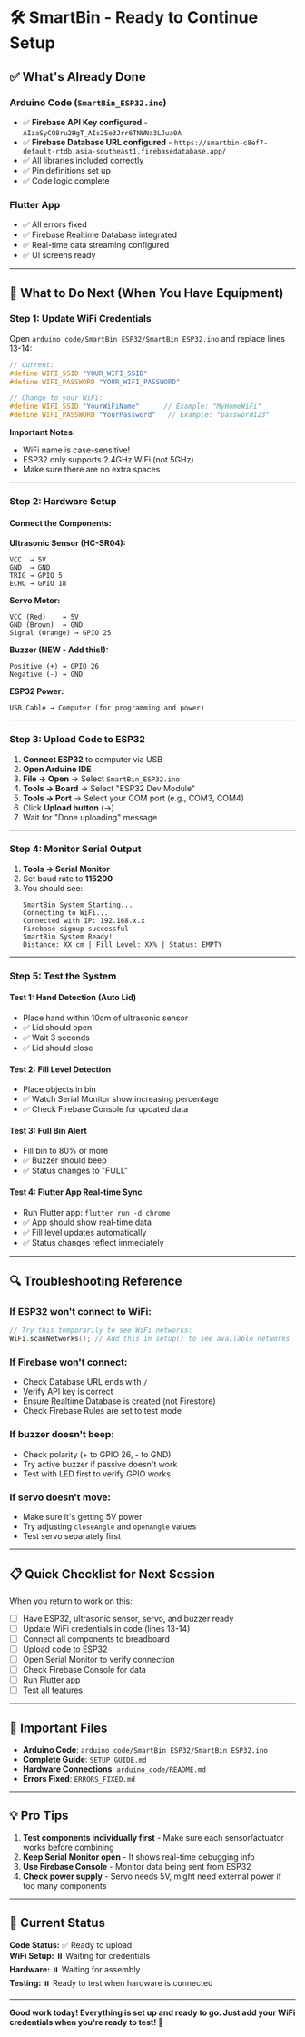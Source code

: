 # 🛠️ SmartBin - Ready to Continue Setup

## ✅ What's Already Done

### Arduino Code (`SmartBin_ESP32.ino`)
- ✅ **Firebase API Key configured** - `AIzaSyCO8ru2HgT_AIs25e3Jrr6TNWNa3LJua0A`
- ✅ **Firebase Database URL configured** - `https://smartbin-c8ef7-default-rtdb.asia-southeast1.firebasedatabase.app/`
- ✅ All libraries included correctly
- ✅ Pin definitions set up
- ✅ Code logic complete

### Flutter App
- ✅ All errors fixed
- ✅ Firebase Realtime Database integrated
- ✅ Real-time data streaming configured
- ✅ UI screens ready

---

## 📝 What to Do Next (When You Have Equipment)

### Step 1: Update WiFi Credentials

Open `arduino_code/SmartBin_ESP32/SmartBin_ESP32.ino` and replace lines 13-14:

```cpp
// Current:
#define WIFI_SSID "YOUR_WIFI_SSID"
#define WIFI_PASSWORD "YOUR_WIFI_PASSWORD"

// Change to your WiFi:
#define WIFI_SSID "YourWiFiName"      // Example: "MyHomeWiFi"
#define WIFI_PASSWORD "YourPassword"   // Example: "password123"
```

**Important Notes:**
- WiFi name is case-sensitive!
- ESP32 only supports 2.4GHz WiFi (not 5GHz)
- Make sure there are no extra spaces

---

### Step 2: Hardware Setup

#### Connect the Components:

**Ultrasonic Sensor (HC-SR04):**
```
VCC  → 5V
GND  → GND
TRIG → GPIO 5
ECHO → GPIO 18
```

**Servo Motor:**
```
VCC (Red)    → 5V
GND (Brown)  → GND
Signal (Orange) → GPIO 25
```

**Buzzer (NEW - Add this!):**
```
Positive (+) → GPIO 26
Negative (-) → GND
```

**ESP32 Power:**
```
USB Cable → Computer (for programming and power)
```

---

### Step 3: Upload Code to ESP32

1. **Connect ESP32** to computer via USB
2. **Open Arduino IDE**
3. **File → Open** → Select `SmartBin_ESP32.ino`
4. **Tools → Board** → Select "ESP32 Dev Module"
5. **Tools → Port** → Select your COM port (e.g., COM3, COM4)
6. Click **Upload button** (→)
7. Wait for "Done uploading" message

---

### Step 4: Monitor Serial Output

1. **Tools → Serial Monitor**
2. Set baud rate to **115200**
3. You should see:
   ```
   SmartBin System Starting...
   Connecting to WiFi...
   Connected with IP: 192.168.x.x
   Firebase signup successful
   SmartBin System Ready!
   Distance: XX cm | Fill Level: XX% | Status: EMPTY
   ```

---

### Step 5: Test the System

#### Test 1: Hand Detection (Auto Lid)
- Place hand within 10cm of ultrasonic sensor
- ✅ Lid should open
- ✅ Wait 3 seconds
- ✅ Lid should close

#### Test 2: Fill Level Detection
- Place objects in bin
- ✅ Watch Serial Monitor show increasing percentage
- ✅ Check Firebase Console for updated data

#### Test 3: Full Bin Alert
- Fill bin to 80% or more
- ✅ Buzzer should beep
- ✅ Status changes to "FULL"

#### Test 4: Flutter App Real-time Sync
- Run Flutter app: `flutter run -d chrome`
- ✅ App should show real-time data
- ✅ Fill level updates automatically
- ✅ Status changes reflect immediately

---

## 🔍 Troubleshooting Reference

### If ESP32 won't connect to WiFi:
```cpp
// Try this temporarily to see WiFi networks:
WiFi.scanNetworks(); // Add this in setup() to see available networks
```

### If Firebase won't connect:
- Check Database URL ends with `/`
- Verify API key is correct
- Ensure Realtime Database is created (not Firestore)
- Check Firebase Rules are set to test mode

### If buzzer doesn't beep:
- Check polarity (+ to GPIO 26, - to GND)
- Try active buzzer if passive doesn't work
- Test with LED first to verify GPIO works

### If servo doesn't move:
- Make sure it's getting 5V power
- Try adjusting `closeAngle` and `openAngle` values
- Test servo separately first

---

## 📋 Quick Checklist for Next Session

When you return to work on this:

- [ ] Have ESP32, ultrasonic sensor, servo, and buzzer ready
- [ ] Update WiFi credentials in code (lines 13-14)
- [ ] Connect all components to breadboard
- [ ] Upload code to ESP32
- [ ] Open Serial Monitor to verify connection
- [ ] Check Firebase Console for data
- [ ] Run Flutter app
- [ ] Test all features

---

## 📁 Important Files

- **Arduino Code**: `arduino_code/SmartBin_ESP32/SmartBin_ESP32.ino`
- **Complete Guide**: `SETUP_GUIDE.md`
- **Hardware Connections**: `arduino_code/README.md`
- **Errors Fixed**: `ERRORS_FIXED.md`

---

## 💡 Pro Tips

1. **Test components individually first** - Make sure each sensor/actuator works before combining
2. **Keep Serial Monitor open** - It shows real-time debugging info
3. **Use Firebase Console** - Monitor data being sent from ESP32
4. **Check power supply** - Servo needs 5V, might need external power if too many components

---

## 🎯 Current Status

**Code Status:** ✅ Ready to upload  
**WiFi Setup:** ⏸️ Waiting for credentials  
**Hardware:** ⏸️ Waiting for assembly  
**Testing:** ⏸️ Ready to test when hardware is connected  

---

**Good work today! Everything is set up and ready to go. Just add your WiFi credentials when you're ready to test! 🚀**
